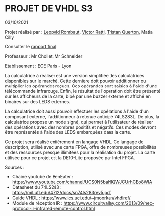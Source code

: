 # PROJET DE VHDL S3

03/10/2021


Projet réalisé par : [Leopold Rombaut](https://github.com/Loxed), [Victor Ratti](https://github.com/victor-ratti), [Tristan Querton](https://github.com/tristanqtn), Matia Cilly

Consulter le [rapport final](https://loxed.github.io/projects/french/PROJET_VHDL.pdf)

Professeur : Mr Chollet, Mr Schneider

Etablissement : ECE Paris - Lyon

La calculatrice à réaliser est une version simplifiée des calculatrices disponibles sur le marché. Cette dernière doit pouvoir additionner ou multiplier les opérandes reçues. Ces opérandes sont saisies à l'aide d'une télécommande infrarouge. Enfin, le résultat de l'opération doit être présenté sur les afficheurs de la carte, bipé par une buzzer externe et affiché en binaires sur des LEDS externes.

La calculatrice doit aussi pouvoir effectuer les opérations à l'aide d'un composant externe, l'additionneur à retenue anticipé 74LS283L. De plus, la calculatrice propose un mode signé, qui permet à l'utilisateur de réaliser des opérations avec des nombres positifs et négatifs. Ces modes devront être représentés à l'aide des LEDS embarquées dans la carte.

Ce projet sera réalisé entièrement en langage VHDL. Ce langage de description, utilisé avec une carte FPGA, offre de nombreuses possibilités et des ressources presque illimitées pour la réalisation du projet. La carte utilisée pour ce projet est la DE10-Lite proposée par Intel FPGA.

Sources :

- Chaine youtube de BenEater : https://www.youtube.com/channel/UCS0N5baNlQWJCUrhCEo8WlA
- Datasheet du 74LS283 : https://mil.ufl.edu/4712/docs/sn74ls283rev5.pdf
- Guide VHDL : https://www.ics.uci.edu/~jmoorkan/vhdlref/
- Module de réception IR : https://www.circuitvalley.com/2013/09/nec-protocol-ir-infrared-remote-control.html
